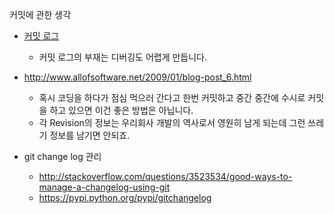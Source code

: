커밋에 관한 생각

* [커밋 로그](https://gamecodingschool.org/%EC%BB%A4%EB%B0%8B-%EB%A1%9C%EA%B7%B8/)
    - 커밋 로그의 부재는 디버깅도 어렵게 만듭니다.
* http://www.allofsoftware.net/2009/01/blog-post_6.html
    - 혹시 코딩을 하다가 점심 먹으러 간다고 한번 커밋하고 중간 중간에 수시로 커밋을 하고 있으면 이건 좋은 방법은 아닙니다.
    - 각 Revision의 정보는 우리회사 개발의 역사로서 영원히 남게 되는데 그런 쓰레기 정보를 남기면 안되죠.

* git change log 관리
    - http://stackoverflow.com/questions/3523534/good-ways-to-manage-a-changelog-using-git
    - https://pypi.python.org/pypi/gitchangelog
